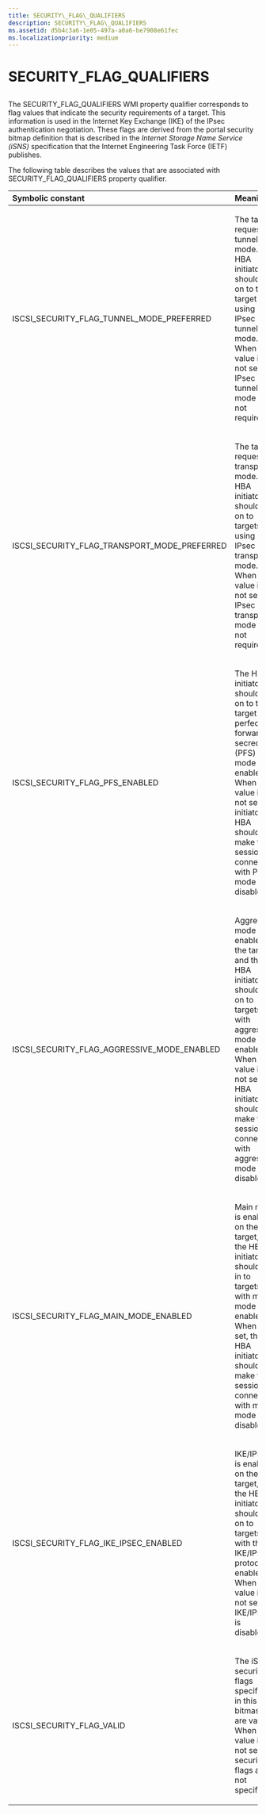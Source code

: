 ```yaml
---
title: SECURITY\_FLAG\_QUALIFIERS
description: SECURITY\_FLAG\_QUALIFIERS
ms.assetid: d5b4c3a6-1e05-497a-a0a6-be7908e61fec
ms.localizationpriority: medium
---
```


# SECURITY\_FLAG\_QUALIFIERS


## <span id="ddk_security_flag_qualifiers_kr"></span><span id="DDK_SECURITY_FLAG_QUALIFIERS_KR"></span>


The SECURITY\_FLAG\_QUALIFIERS WMI property qualifier corresponds to flag values that indicate the security requirements of a target. This information is used in the Internet Key Exchange (IKE) of the IPsec authentication negotiation. These flags are derived from the portal security bitmap definition that is described in the *Internet Storage Name Service (iSNS)* specification that the Internet Engineering Task Force (IETF) publishes.

The following table describes the values that are associated with SECURITY\_FLAG\_QUALIFIERS property qualifier.

<table>
<colgroup>
<col width="50%" />
<col width="50%" />
</colgroup>
<thead>
<tr class="header">
<th align="left">Symbolic constant</th>
<th align="left">Meaning</th>
</tr>
</thead>
<tbody>
<tr class="odd">
<td align="left"><p>ISCSI_SECURITY_FLAG_TUNNEL_MODE_PREFERRED</p></td>
<td align="left"><p>The target requests tunnel mode. The HBA initiator should log on to the target by using IPsec tunnel mode. When this value is not set, the IPsec tunnel mode is not required.</p></td>
</tr>
<tr class="even">
<td align="left"><p>ISCSI_SECURITY_FLAG_TRANSPORT_MODE_PREFERRED</p></td>
<td align="left"><p>The target requests transport mode. The HBA initiator should log on to targets by using IPsec transport mode. When this value is not set, the IPsec transport mode is not required.</p></td>
</tr>
<tr class="odd">
<td align="left"><p>ISCSI_SECURITY_FLAG_PFS_ENABLED</p></td>
<td align="left"><p>The HBA initiator should log on to the target with perfect forward secrecy (PFS) mode enabled. When this value is not set, the initiator HBA should make the session connection with PFS mode disabled.</p></td>
</tr>
<tr class="even">
<td align="left"><p>ISCSI_SECURITY_FLAG_AGGRESSIVE_MODE_ENABLED</p></td>
<td align="left"><p>Aggressive mode is enabled on the target, and the HBA initiator should log on to targets with aggressive mode enabled. When this value is not set, the HBA initiator should make the session connection with aggressive mode disabled.</p></td>
</tr>
<tr class="odd">
<td align="left"><p>ISCSI_SECURITY_FLAG_MAIN_MODE_ENABLED</p></td>
<td align="left"><p>Main mode is enabled on the target, and the HBA initiator should log in to targets with main mode enabled. When not set, the HBA initiator should make the session connection with main mode disabled.</p></td>
</tr>
<tr class="even">
<td align="left"><p>ISCSI_SECURITY_FLAG_IKE_IPSEC_ENABLED</p></td>
<td align="left"><p>IKE/IPsec is enabled on the target, and the HBA initiator should log on to targets with the IKE/IPsec protocol enabled. When this value is not set, IKE/IPsec is disabled.</p></td>
</tr>
<tr class="odd">
<td align="left"><p>ISCSI_SECURITY_FLAG_VALID</p></td>
<td align="left"><p>The iSCSI security flags specified in this bitmask are valid. When this value is not set, security flags are not specified.</p></td>
</tr>
</tbody>
</table>

 

 

 





